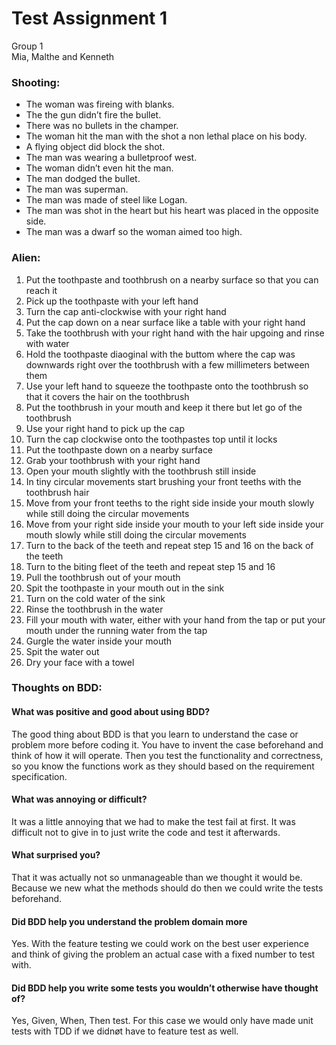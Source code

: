 # Test Assignment 1

Group 1\
Mia, Malthe and Kenneth

### Shooting:
- The woman was fireing with blanks.
- The the gun didn’t fire the bullet.
- There was no bullets in the champer.
- The woman hit the man with the shot a non lethal place on his body.
- A flying object did block the shot.
- The man was wearing a bulletproof west.
- The woman didn’t even hit the man.
- The man dodged the bullet.
- The man was superman.
- The man was made of steel like Logan.
- The man was shot in the heart but his heart was placed in the opposite side.
- The man was a dwarf so the woman aimed too high.

### Alien:

1. Put the toothpaste and toothbrush on a nearby surface so that you can reach it
2. Pick up the toothpaste with your left hand
3. Turn the cap anti-clockwise with your right hand
4. Put the cap down on a near surface like a table with your right hand
5. Take the toothbrush with your right hand with the hair upgoing and rinse with water
6. Hold the toothpaste diaoginal with the buttom where the cap was downwards right over the toothbrush with a few millimeters between them
7. Use your left hand to squeeze the toothpaste onto the toothbrush so that it covers the hair on the toothbrush
8. Put the toothbrush in your mouth and keep it there but let go of the toothbrush
9. Use your right hand to pick up the cap
10. Turn the cap clockwise onto the toothpastes top until it locks
11. Put the toothpaste down on a nearby surface
12. Grab your toothbrush with your right hand
13. Open your mouth slightly with the toothbrush still inside
14. In tiny circular movements start brushing your front teeths with the toothbrush hair
15. Move from your front teeths to the right side inside your mouth slowly while still doing the circular movements
16. Move from your right side inside your mouth to your left side inside your mouth slowly while still doing the circular movements
17. Turn to the back of the teeth and repeat step 15 and 16 on the back of the teeth
18. Turn to the biting fleet of the teeth and repeat step 15 and 16
19. Pull the toothbrush out of your mouth
20. Spit the toothpaste in your mouth out in the sink
21. Turn on the cold water of the sink
22. Rinse the toothbrush in the water
23. Fill your mouth with water, either with your hand from the tap or put your mouth under the running water from the tap
24. Gurgle the water inside your mouth
25. Spit the water out
26. Dry your face with a towel

### Thoughts on BDD:

#### What was positive and good about using BDD?
The good thing about BDD is that you learn to understand the case or problem more before coding it. You have to invent the case beforehand and think of how it will operate. Then you test the functionality and correctness, so you know the functions work as they should based on the requirement specification.
#### What was annoying or difficult?
It was a little annoying that we had to make the test fail at first. It was difficult not to give in to just write the code and test it afterwards.
#### What surprised you?
That it was actually not so unmanageable than we thought it would be. Because we new what the methods should do then we could write the tests beforehand.
#### Did BDD help you understand the problem domain more
Yes. With the feature testing we could work on the best user experience and think of giving the problem an actual case with a fixed number to test with.
#### Did BDD help you write some tests you wouldn’t otherwise have thought of?
Yes, Given, When, Then test. For this case we would only have made unit tests with TDD if we didnøt have to feature test as well. 



